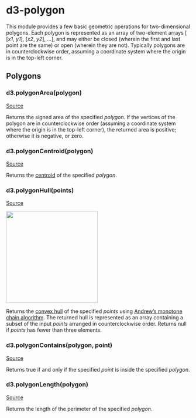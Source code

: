 # d3-polygon

This module provides a few basic geometric operations for two-dimensional polygons. Each polygon is represented as an array of two-element arrays [​[<i>x1</i>, <i>y1</i>], [<i>x2</i>, <i>y2</i>], …], and may either be closed (wherein the first and last point are the same) or open (wherein they are not). Typically polygons are in counterclockwise order, assuming a coordinate system where the origin is in the top-left corner.

## Polygons

### d3.polygonArea(polygon)

[Source](https://github.com/d3/d3-polygon/blob/main/src/area.js "Source Code")

Returns the signed area of the specified *polygon*. If the vertices of the polygon are in counterclockwise order (assuming a coordinate system where the origin is in the top-left corner), the returned area is positive; otherwise it is negative, or zero.

### d3.polygonCentroid(polygon)

[Source](https://github.com/d3/d3-polygon/blob/main/src/centroid.js "Source Code")

Returns the [centroid](https://en.wikipedia.org/wiki/Centroid) of the specified *polygon*.

### d3.polygonHull(points)

[Source](https://github.com/d3/d3-polygon/blob/main/src/hull.js#L23 "Source Code")

<a href="http://bl.ocks.org/mbostock/6f14f7b7f267a85f7cdc"><img src="https://raw.githubusercontent.com/d3/d3-polygon/master/img/hull.png" width="250" height="250"></a>

Returns the [convex hull](https://en.wikipedia.org/wiki/Convex_hull) of the specified *points* using [Andrew’s monotone chain algorithm](http://en.wikibooks.org/wiki/Algorithm_Implementation/Geometry/Convex_hull/Monotone_chain). The returned hull is represented as an array containing a subset of the input *points* arranged in counterclockwise order. Returns null if *points* has fewer than three elements.

### d3.polygonContains(polygon, point)

[Source](https://github.com/d3/d3-polygon/blob/main/src/contains.js "Source Code")

Returns true if and only if the specified *point* is inside the specified *polygon*.

### d3.polygonLength(polygon)

[Source](https://github.com/d3/d3-polygon/blob/main/src/length.js "Source Code")

Returns the length of the perimeter of the specified *polygon*.
